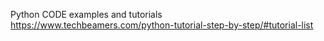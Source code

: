 Python CODE examples and tutorials
https://www.techbeamers.com/python-tutorial-step-by-step/#tutorial-list
